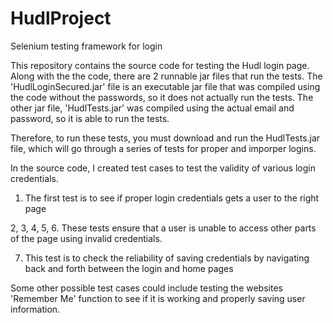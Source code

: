 # HudlProject
Selenium testing framework for login

This repository contains the source code for testing the Hudl login page. Along with the the code, there are 2 runnable jar files that run the tests.
The 'HudlLoginSecured.jar' file is an executable jar file that was compiled using the code without the passwords, so it does not actually run the tests.
The other jar file, 'HudlTests.jar' was compiled using the actual email and password, so it is able to run the tests.

Therefore, to run these tests, you must download and run the HudlTests.jar file, which will go through a series of tests for proper and imporper logins.

In the source code, I created test cases to test the validity of various login credentials.
  1) The first test is to see if proper login credentials gets a user to the right page
  
  2, 3, 4, 5, 6. These tests ensure that a user is unable to access other parts of the page using invalid credentials.
  
  7) This test is to check the reliability of saving credentials by navigating back and forth between the login and home pages
  
Some other possible test cases could include testing the websites 'Remember Me' function to see if it is working and properly saving user information.
